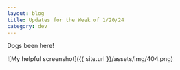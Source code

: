 ```yaml
---
layout: blog
title: Updates for the Week of 1/20/24
category: dev
---
```


Dogs been here!

![My helpful screenshot]({{ site.url }}/assets/img/404.png)
